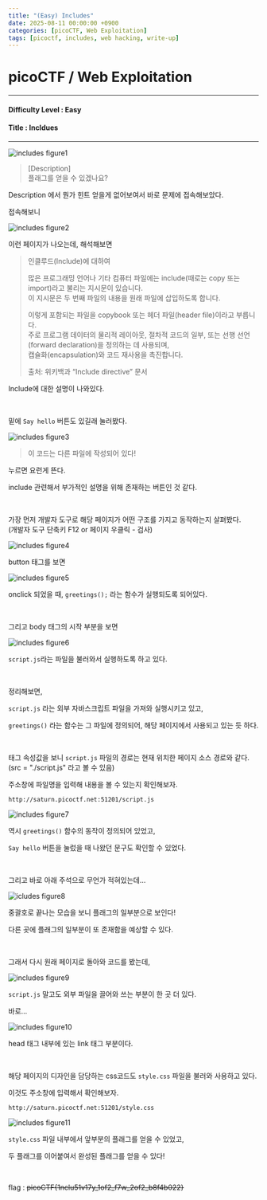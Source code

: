 ```yaml
---
title: "(Easy) Includes"
date: 2025-08-11 00:00:00 +0900
categories: [picoCTF, Web Exploitation]
tags: [picoctf, includes, web hacking, write-up]
---
```


# picoCTF / Web Exploitation

---

#### Difficulty Level : Easy
#### Title : Incldues

---

![includes figure1](/assets/img/picoCTF/2025-08-06-10-43-38.png)

> [Description]  
> 플래그를 얻을 수 있겠나요?

Description 에서 뭔가 힌트 얻을게 없어보여서 바로 문제에 접속해보았다.

접속해보니

![includes figure2](/assets/img/picoCTF/2025-08-06-10-46-37.png)

이런 페이지가 나오는데, 해석해보면

> 인클루드(Include)에 대하여
>
> 많은 프로그래밍 언어나 기타 컴퓨터 파일에는 include(때로는 copy 또는 import)라고 불리는 지시문이 있습니다.  
> 이 지시문은 두 번째 파일의 내용을 원래 파일에 삽입하도록 합니다.  
>  
> 이렇게 포함되는 파일을 copybook 또는 헤더 파일(header file)이라고 부릅니다.  
> 주로 프로그램 데이터의 물리적 레이아웃, 절차적 코드의 일부, 또는 선행 선언(forward declaration)을 정의하는 데 사용되며,  
> 캡슐화(encapsulation)와 코드 재사용을 촉진합니다.  
>  
> 출처: 위키백과 “Include directive” 문서

Include에 대한 설명이 나와있다.

<br>

밑에 `Say hello` 버튼도 있길래 눌러봤다.

![includes figure3](/assets/img/picoCTF/2025-08-06-10-49-37.png)

> 이 코드는 다른 파일에 작성되어 있다!

누르면 요런게 뜬다.

include 관련해서 부가적인 설명을 위해 존재하는 버튼인 것 같다.

<br>

가장 먼저 개발자 도구로 해당 페이지가 어떤 구조를 가지고 동작하는지 살펴봤다.  
(개발자 도구 단축키 F12 or 페이지 우클릭 - 검사)

![includes figure4](/assets/img/picoCTF/2025-08-06-10-55-51.png)

button 태그를 보면

![includes figure5](/assets/img/picoCTF/2025-08-06-10-57-03.png)

onclick 되었을 때, `greetings();` 라는 함수가 실행되도록 되어있다.

<br>

그리고 body 태그의 시작 부분을 보면

![includes figure6](/assets/img/picoCTF/2025-08-06-11-01-32.png)

`script.js`라는 파일을 불러와서 실행하도록 하고 있다.

<br>

정리해보면, 

`script.js` 라는 외부 자바스크립트 파일을 가져와 실행시키고 있고,  

`greetings()` 라는 함수는 그 파일에 정의되어, 해당 페이지에서 사용되고 있는 듯 하다.

<br>

태그 속성값을 보니 `script.js` 파일의 경로는 현재 위치한 페이지 소스 경로와 같다.  
(src = "./script.js" 라고 볼 수 있음)

주소창에 파일명을 입력해 내용을 볼 수 있는지 확인해보자.

`http://saturn.picoctf.net:51201/script.js`

![includes figure7](/assets/img/picoCTF/2025-08-06-11-11-49.png)

역시 `greetings()` 함수의 동작이 정의되어 있었고, 

`Say hello` 버튼을 눌렀을 때 나왔던 문구도 확인할 수 있었다.

<br>

그리고 바로 아래 주석으로 무언가 적혀있는데...

![icludes figure8](/assets/img/picoCTF/2025-08-06-11-13-29.png)

중괄호로 끝나는 모습을 보니 플래그의 일부분으로 보인다!

다른 곳에 플래그의 일부분이 또 존재함을 예상할 수 있다.

<br>

그래서 다시 원래 페이지로 돌아와 코드를 봤는데,

![includes figure9](/assets/img/picoCTF/2025-08-06-11-15-10.png)

`script.js` 말고도 외부 파일을 끌어와 쓰는 부분이 한 곳 더 있다. 

바로...

![includes figure10](/assets/img/picoCTF/2025-08-06-11-16-56.png)

head 태그 내부에 있는 link 태그 부분이다.

<br>

해당 페이지의 디자인을 담당하는 css코드도 `style.css` 파일을 불러와 사용하고 있다.

이것도 주소창에 입력해서 확인해보자.

`http://saturn.picoctf.net:51201/style.css`

![includes figure11](/assets/img/picoCTF/2025-08-06-11-20-21.png)

`style.css` 파일 내부에서 앞부분의 플래그를 얻을 수 있었고,

두 플래그를 이어붙여서 완성된 플래그를 얻을 수 있다!

<br>

flag : ~~picoCTF{1nclu51v17y_1of2_f7w_2of2_b8f4b022}~~
